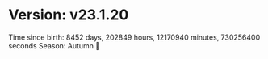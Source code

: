 # Version: v23.1.20
Time since birth: 8452 days, 202849 hours, 12170940 minutes, 730256400 seconds
Season: Autumn 🍁

